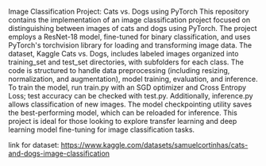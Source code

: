 Image Classification Project: Cats vs. Dogs using PyTorch
This repository contains the implementation of an image classification project focused on distinguishing between images of cats and dogs using PyTorch. The project employs a ResNet-18 model,
fine-tuned for binary classification, and uses PyTorch's torchvision library for loading and transforming image data. The dataset, Kaggle Cats vs. Dogs, includes labeled images organized into training_set and 
test_set directories, with subfolders for each class. The code is structured to handle data preprocessing (including resizing, normalization, and augmentation), model training, evaluation, and inference. 
To train the model, run train.py with an SGD optimizer and Cross Entropy Loss; test accuracy can be checked with test.py. Additionally, inference.py allows classification of new images.
The model checkpointing utility saves the best-performing model, which can be reloaded for inference. This project is ideal for those looking to explore transfer learning and deep learning model fine-tuning for 
image classification tasks.

link for dataset: https://www.kaggle.com/datasets/samuelcortinhas/cats-and-dogs-image-classification
